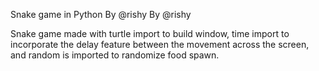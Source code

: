 Snake game in Python By @rishy
        By @rishy
        
Snake game made with turtle import to build window, time import to incorporate the delay feature  between the movement across the screen, and random is imported to randomize food spawn. 
